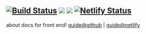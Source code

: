 [![Build Status](https://travis-ci.org/chengzao/guide.svg?branch=master)](https://travis-ci.org/chengzao/guide)
![](https://img.shields.io/github/license/chengzao/guide.svg?style=flat)
![](https://img.shields.io/github/last-commit/chengzao/guide/master.svg?style=flat)
[![Netlify Status](https://api.netlify.com/api/v1/badges/dbe0a6f7-74fc-454e-9766-98f0cf4add82/deploy-status)](https://app.netlify.com/sites/chengzao-guide/deploys)
---

about docs for front end!
[guide@github](https://guide.chenio.top) | [guide@netlify](https://chengzao-guide.netlify.com)
